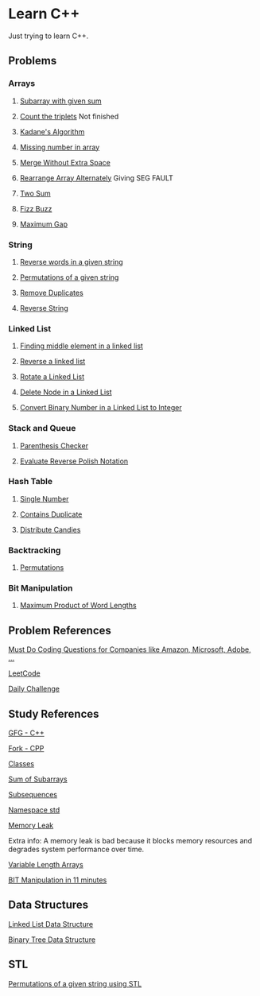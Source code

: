 # Learn C++

Just trying to learn C++.

## Problems

### Arrays

1. [Subarray with given sum](https://practice.geeksforgeeks.org/problems/subarray-with-given-sum-1587115621/1)

2. [Count the triplets](https://practice.geeksforgeeks.org/problems/count-the-triplets4615/1) Not finished

3. [Kadane's Algorithm](https://practice.geeksforgeeks.org/problems/kadanes-algorithm/0)

4. [Missing number in array](https://practice.geeksforgeeks.org/problems/missing-number-in-array1416/1)

5. [Merge Without Extra Space](https://practice.geeksforgeeks.org/problems/merge-two-sorted-arrays-1587115620/1)

6. [Rearrange Array Alternately](https://practice.geeksforgeeks.org/problems/-rearrange-array-alternately-1587115620/1) Giving SEG FAULT

7. [Two Sum](https://leetcode.com/problems/two-sum/)

8. [Fizz Buzz](https://leetcode.com/problems/fizz-buzz/)

9. [Maximum Gap](https://leetcode.com/problems/maximum-gap/)

### String

1. [Reverse words in a given string](https://practice.geeksforgeeks.org/problems/reverse-words-in-a-given-string5459/1)

2. [Permutations of a given string](https://practice.geeksforgeeks.org/problems/permutations-of-a-given-string2041/1)

3. [Remove Duplicates](https://practice.geeksforgeeks.org/problems/remove-duplicates3034/1#)

4. [Reverse String](https://leetcode.com/problems/reverse-string/)

### Linked List

1. [Finding middle element in a linked list](https://practice.geeksforgeeks.org/problems/finding-middle-element-in-a-linked-list/1)

2. [Reverse a linked list](https://practice.geeksforgeeks.org/problems/reverse-a-linked-list/1)

3. [Rotate a Linked List](https://practice.geeksforgeeks.org/problems/rotate-a-linked-list/1#)

4. [Delete Node in a Linked List](https://leetcode.com/problems/delete-node-in-a-linked-list/)

5. [Convert Binary Number in a Linked List to Integer](https://leetcode.com/problems/convert-binary-number-in-a-linked-list-to-integer/)

### Stack and Queue

1. [Parenthesis Checker](https://practice.geeksforgeeks.org/problems/parenthesis-checker2744/1)

2. [Evaluate Reverse Polish Notation](https://leetcode.com/problems/evaluate-reverse-polish-notation/)

### Hash Table

1. [Single Number](https://leetcode.com/problems/single-number/)

2. [Contains Duplicate](https://leetcode.com/problems/contains-duplicate/)

3. [Distribute Candies](https://leetcode.com/problems/distribute-candies/)

### Backtracking

1. [Permutations](https://leetcode.com/problems/permutations/)

### Bit Manipulation

1. [Maximum Product of Word Lengths](https://leetcode.com/problems/maximum-product-of-word-lengths/)

## Problem References

[Must Do Coding Questions for Companies like Amazon, Microsoft, Adobe, …](https://www.geeksforgeeks.org/must-do-coding-questions-for-companies-like-amazon-microsoft-adobe/)

[LeetCode](https://leetcode.com/problemset/all/)

[Daily Challenge](Daily_Challenge/)

## Study References

[GFG - C++](https://www.geeksforgeeks.org/c-plus-plus/)

[Fork - CPP](https://practice.geeksforgeeks.org/courses/fork-cpp)

[Classes](https://www.geeksforgeeks.org/c-classes-and-objects/)

[Sum of Subarrays](https://www.geeksforgeeks.org/sum-of-all-subarrays/)

[Subsequences](https://www.geeksforgeeks.org/subarraysubstring-vs-subsequence-and-programs-to-generate-them/)

[Namespace std](https://www.youtube.com/watch?v=4NYC-VU-svE&t=610s)

[Memory Leak](https://www.cdn.geeksforgeeks.org/what-is-memory-leak-how-can-we-avoid/)

Extra info: A memory leak is bad because it blocks memory resources and degrades system performance over time.

[Variable Length Arrays](https://www.cdn.geeksforgeeks.org/variable-length-arrays-in-c-and-c/)

[BIT Manipulation in 11 minutes](https://www.youtube.com/watch?v=MiJdgxTWaFs)

## Data Structures

[Linked List Data Structure](https://www.geeksforgeeks.org/data-structures/linked-list/#singlyLinkedList)

[Binary Tree Data Structure](https://www.geeksforgeeks.org/binary-tree-data-structure/)

## STL

[Permutations of a given string using STL](https://www.geeksforgeeks.org/permutations-of-a-given-string-using-stl/)

